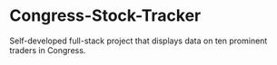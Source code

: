 # Congress-Stock-Tracker
Self-developed full-stack project that displays data on ten prominent traders in Congress.
